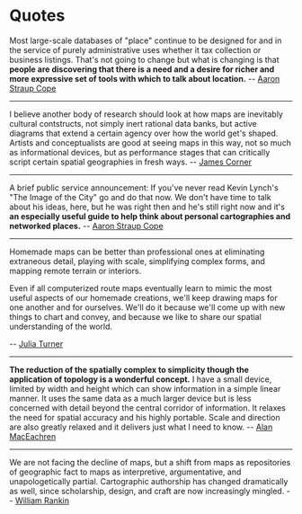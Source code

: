 # Quotes

Most large-scale databases of "place" continue to be designed for and in the service of purely administrative uses whether it tax collection or business listings. That's not going to change but what is changing is that **people are discovering that there is a need and a desire for richer and more expressive set of tools with which to talk about location.** -- [Aaron Straup Cope](http://www.aaronland.info/weblog/2010/11/14/andthen/)

---

I believe another body of research should look at how maps are inevitably
cultural contstructs, not simply inert rational data banks, but active diagrams
that extend a certain agency over how the world get's shaped. Artists and
conceptualists are good at seeing maps in this way, not so much as
informational devices, but as performance stages that can critically script
certain spatial geographies in fresh ways. -- [James Corner](http://www.fieldoperations.net/about-us/people.html)

---

A brief public service announcement: If you've never read Kevin Lynch's "The
Image of the City" go and do that now. We don't have time to talk about his
ideas, here, but he was right then and he's still right now and it's **an
especially useful guide to help think about personal cartographies and
networked places.** -- [Aaron Straup Cope](http://www.aaronland.info/weblog/2010/11/14/andthen/)

---

Homemade maps can be better than professional ones at eliminating extraneous detail, playing with scale, simplifying complex forms, and mapping remote terrain or interiors.

Even if all computerized route maps eventually learn to mimic the most useful aspects of our homemade creations, we'll keep drawing maps for one another and for ourselves. We'll do it because we'll come up with new things to chart and convey, and because we like to share our spatial understanding of the world.

-- [Julia Turner](http://www.slate.com/articles/life/signs/2010/04/she_does_a_better_job_than_map_quest.html)

---

**The reduction of the spatially complex to simplicity though the application of topology is a wonderful concept.** I have a small device, limited by width and height which can show information in a simple linear manner. It uses the same data as a much larger device but is less concerned with detail beyond the central corridor of information. It relaxes the need for spatial accuracy and his highly portable. Scale and direction are also greatly relaxed and it delivers just what I need to know. -- [Alan MacEachren](http://creative-jar.com/insights/mobile/the-joy-of-stripping-understanding-mobile/)

---

We are not facing the decline of maps, but a shift from maps as repositories of geographic fact to maps as interpretive, argumentative, and unapologetically partial.  Cartographic authorship has changed dramatically as well, since scholarship, design, and craft are now increasingly mingled. -- [William Rankin](http://history.yale.edu/sites/default/files/files/2015%20rankin%20-%20redrawing%20the%20map.pdf)
